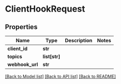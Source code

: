 # ClientHookRequest

## Properties
Name | Type | Description | Notes
------------ | ------------- | ------------- | -------------
**client_id** | **str** |  | 
**topics** | **list[str]** |  | 
**webhook_url** | **str** |  | 

[[Back to Model list]](../README.md#documentation-for-models) [[Back to API list]](../README.md#documentation-for-api-endpoints) [[Back to README]](../README.md)

